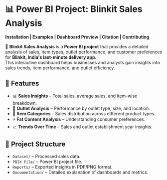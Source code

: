 # 📊 Power BI Project: Blinkit Sales Analysis  

**Installation | Examples | Dashboard Preview | Citation | Contributing**  

🚀 **Blinkit Sales Analysis** is a **Power BI project** that provides a detailed analysis of sales, item types, outlet performance, and customer preferences for **Blinkit, India's last-minute delivery app**.  
This interactive dashboard helps businesses and analysts gain insights into sales trends, item performance, and outlet efficiency.  

## 📌 Features  
- 📊 **Sales Insights** – Total sales, average sales, and item-wise breakdown.  
- 🏪 **Outlet Analysis** – Performance by outlet type, size, and location.  
- 🥦 **Item Categories** – Sales distribution across different product types.  
- ⚡ **Fat Content Analysis** – Understanding consumer preferences.  
- 📈 **Trends Over Time** – Sales and outlet establishment year insights.  

## 📂 Project Structure  
- `Dataset/` – Processed sales data.  
- `PBIX File/` – Power BI project file.  
- `Reports/` – Exported insights in PDF/PNG format.  
- `Documentation/` – Detailed explanation of dashboards and metrics.  
